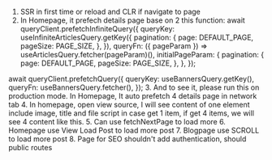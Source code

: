 1. SSR in first time or reload and CLR if navigate to page
2. In Homepage, it prefech details page base on 2 this function:
  await queryClient.prefetchInfiniteQuery({
    queryKey: useInfiniteArticlesQuery.getKey({
      pagination: {
        page: DEFAULT_PAGE,
        pageSize: PAGE_SIZE,
      },
    }),
    queryFn: ({ pageParam }) => useArticlesQuery.fetcher(pageParam)(),
    initialPageParam: {
      pagination: {
        page: DEFAULT_PAGE,
        pageSize: PAGE_SIZE,
      },
    },
  });

  await queryClient.prefetchQuery({
    queryKey: useBannersQuery.getKey(),
    queryFn: useBannersQuery.fetcher(),
  });
3. And to see it, please run this on production mode. In Homepage, It auto prefetch 4 details page in network tab
4. In homepage, open view source, I will see content of one element include image, title and file script in case get 1 item, if get 4 items, we will see 4 content like this.
5. Can use fetchNextPage to load more
6. Homepage use View Load Post to load more post
7. Blogpage use SCROLL to load more post
8. Page for SEO shouldn't add authentication, should public routes

